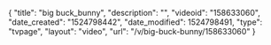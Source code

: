 {
    "title": "big buck_bunny",
    "description": "",
    "videoid": "158633060",
    "date_created": "1524798442",
    "date_modified": 1524798491,
    "type": "tvpage",
    "layout": "video",
    "url": "\/v\/big-buck-bunny\/158633060"
}